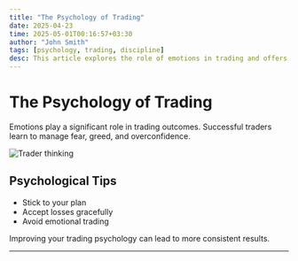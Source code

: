 ```yaml
---
title: "The Psychology of Trading"
date: 2025-04-23
time: 2025-05-01T00:16:57+03:30
author: "John Smith"
tags: [psychology, trading, discipline]
desc: This article explores the role of emotions in trading and offers tips to improve trading discipline and mindset.
---
```


# The Psychology of Trading

Emotions play a significant role in trading outcomes. Successful traders learn to manage fear, greed, and overconfidence.

![Trader thinking](https://placehold.co/600x400?text=Trading+Psychology)

## Psychological Tips
- Stick to your plan
- Accept losses gracefully
- Avoid emotional trading

Improving your trading psychology can lead to more consistent results.

---

